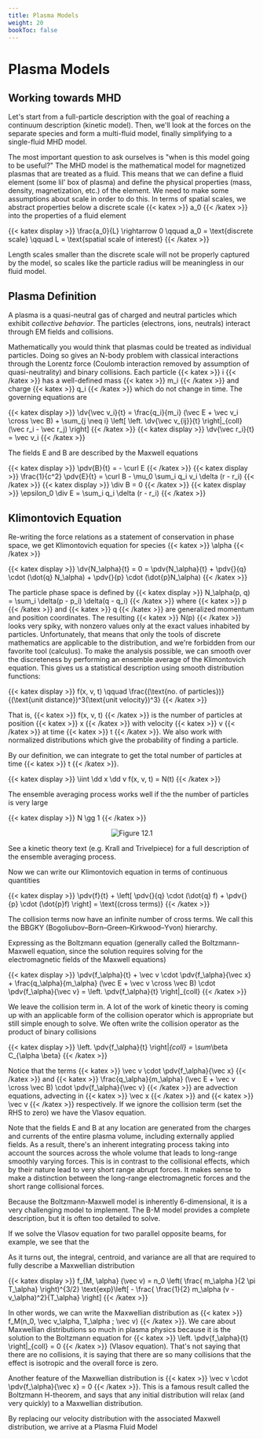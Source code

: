 ```yaml
---
title: Plasma Models
weight: 20
bookToc: false
---
```


# Plasma Models

## Working towards MHD

Let's start from a full-particle description with the goal of reaching a continuum description (kinetic model). Then, we'll look at the forces on the separate species and form a multi-fluid model, finally simplifying to a single-fluid MHD model.

The most important question to ask ourselves is "when is this model going to be useful?" The MHD model is the mathematical model for magnetized plasmas that are treated as a fluid. This means that we can define a fluid element (some lil' box of plasma) and define the physical properties (mass, density, magnetization, etc.) of the element. We need to make some assumptions about scale in order to do this. In terms of spatial scales, we abstract properties below a discrete scale {{< katex >}} a_0 {{< /katex >}}  into the properties of a fluid element

{{< katex display >}}
\frac{a_0}{L} \rightarrow 0 \qquad a_0 = \text{discrete scale} \qquad L = \text{spatial scale of interest}
{{< /katex >}}

Length scales smaller than the discrete scale will not be properly captured by the model, so scales like the particle radius will be meaningless in our fluid model.

## Plasma Definition

A plasma is a quasi-neutral gas of charged and neutral particles which exhibit _collective behavior_. The particles (electrons, ions, neutrals) interact through EM fields and collisions.

Mathematically you would think that plasmas could be treated as individual particles. Doing so gives an N-body problem with classical interactions through the Lorentz force (Coulomb interaction removed by assumption of quasi-neutrality) and binary collisions. Each particle {{< katex >}} i {{< /katex >}}  has a well-defined mass {{< katex >}} m_i {{< /katex >}}  and charge {{< katex >}} q_i {{< /katex >}}  which do not change in time. The governing equations are

{{< katex display >}}
\dv{\vec v_i}{t} = \frac{q_i}{m_i} (\vec E + \vec v_i \cross \vec B) + \sum_{j \neq i} \left[ \left. \dv{\vec v_{ij}}{t} \right|_{coll} (\vec r_i - \vec r_j) \right]
{{< /katex >}}
{{< katex display >}}
\dv{\vec r_i}{t} = \vec v_i
{{< /katex >}}

The fields E and B are described by the Maxwell equations

{{< katex display >}}
\pdv{B}{t} = - \curl E
{{< /katex >}}
{{< katex display >}}
\frac{1}{c^2} \pdv{E}{t} = \curl B - \mu_0 \sum_i q_i v_i \delta (r - r_i)
{{< /katex >}}
{{< katex display >}}
\div B = 0
{{< /katex >}}
{{< katex display >}}
\epsilon_0 \div E = \sum_i q_i \delta (r - r_i)
{{< /katex >}}

## Klimontovich Equation

Re-writing the force relations as a statement of conservation in phase space, we get Klimontovich equation for species {{< katex >}} \alpha {{< /katex >}} 

{{< katex display >}}
\dv{N_\alpha}{t} = 0 = \pdv{N_\alpha}{t} + \pdv{}{q} \cdot (\dot{q} N_\alpha) + \pdv{}{p} \cdot (\dot{p}N_\alpha)
{{< /katex >}}

The particle phase space is defined by 
{{< katex display >}}
N_\alpha(p, q) = \sum_i \delta(p - p_i) \delta(q - q_i)
{{< /katex >}}
where {{< katex >}} p {{< /katex >}} and {{< katex >}} q {{< /katex >}} are generalized momentum and position coordinates. The resulting {{< katex >}} N(p) {{< /katex >}} looks very spiky, with nonzero values only at the exact values inhabited by particles. Unfortunately, that means that only the tools of discrete mathematics are applicable to the distribution, and we're forbidden from our favorite tool (calculus). To make the analysis possible, we can smooth over the discreteness by performing an ensemble average of the Klimontovich equation. This gives us a statistical description using smooth distribution functions:

{{< katex display >}}
f(x, v, t) \qquad \frac{(\text{no. of particles})}{(\text{unit distance})^3(\text{unit velocity})^3}
{{< /katex >}}

That is, {{< katex >}} f(x, v, t) {{< /katex >}} is the number of particles at position {{< katex >}} x {{< /katex >}} with velocity {{< katex >}} v {{< /katex >}} at time {{< katex >}} t {{< /katex >}}. We also work with normalized distributions which give the probability of finding a particle.

By our definition, we can integrate to get the total number of particles at time {{< katex >}} t {{< /katex >}}.

{{< katex display >}}
\iint \dd x \dd v f(x, v, t) = N(t)
{{< /katex >}}

The ensemble averaging process works well if the the number of particles is very large

{{< katex display >}}
N \gg 1
{{< /katex >}}

<p align="center"> <img alt="Figure 12.1" src="/r/img/12.1.png" /> </p>

See a kinetic theory text (e.g. Krall and Trivelpiece) for a full description of the ensemble averaging process.

Now we can write our Klimontovich equation in terms of continuous quantities

{{< katex display >}}
\pdv{f}{t} + \left[ \pdv{}{q} \cdot (\dot{q} f) + \pdv{}{p} \cdot (\dot{p}f) \right] = \text{(cross terms)}
{{< /katex >}}

The collision terms now have an infinite number of cross terms. We call this the BBGKY (Bogoliubov–Born–Green–Kirkwood–Yvon) hierarchy.

Expressing as the Boltzmann equation (generally called the Boltzmann-Maxwell equation, since the solution requires solving for the electromagnetic fields of the Maxwell equations)

{{< katex display >}}
\pdv{f_\alpha}{t} + \vec v \cdot \pdv{f_\alpha}{\vec x} + \frac{q_\alpha}{m_\alpha} (\vec E + \vec v \cross \vec B) \cdot \pdv{f_\alpha}{\vec v} = \left. \pdv{f_\alpha}{t} \right|_{coll}
{{< /katex >}}

We leave the collision term in. A lot of the work of kinetic theory is coming up with an applicable form of the collision operator which is appropriate but still simple enough to solve. We often write the collision operator as the product of binary collisions

{{< katex display >}}
 \left. \pdv{f_\alpha}{t} \right|_{coll} = \sum_\beta C_{\alpha \beta}
{{< /katex >}}

Notice that the terms {{< katex >}} \vec v \cdot \pdv{f_\alpha}{\vec x} {{< /katex >}} and {{< katex >}} \frac{q_\alpha}{m_\alpha} (\vec E + \vec v \cross \vec B) \cdot \pdv{f_\alpha}{\vec v} {{< /katex >}} are advection equations, advecting in {{< katex >}} \vec x {{< /katex >}} and {{< katex >}} \vec v {{< /katex >}} respectively. If we ignore the collision term (set the RHS to zero) we have the Vlasov equation.

Note that the fields E and B at any location are generated from the charges and currents of the entire plasma volume, including externally applied fields. As a result, there's an inherent integrating process taking into account the sources across the whole volume that leads to long-range smoothly varying forces. This is in contrast to the collisional effects, which by their nature lead to very short range abrupt forces. It makes sense to make a distinction between the long-range electromagnetic forces and the short range collisional forces.

Because the Boltzmann-Maxwell model is inherently 6-dimensional, it is a very challenging model to implement. The B-M model provides a complete description, but it is often too detailed to solve.

If we solve the Vlasov equation for two parallel opposite beams, for example, we see that the 

As it turns out, the integral, centroid, and variance are all that are required to fully describe a Maxwellian distribution

{{< katex display >}}
f_{M, \alpha} (\vec v) = n_0 \left( \frac{ m_\alpha }{2 \pi T_\alpha} \right)^{3/2} \text{exp}\left[ - \frac{ \frac{1}{2} m_\alpha (v - v_\alpha)^2}{T_\alpha} \right]
{{< /katex >}}

In other words, we can write the Maxwellian distribution as {{< katex >}} f_M(n_0, \vec v_\alpha, T_\alpha ; \vec v) {{< /katex >}}. We care about Maxwellian distributions so much in plasma physics because it is the solution to the Boltzmann equation for {{< katex >}} \left. \pdv{f_\alpha}{t} \right|_{coll} = 0 {{< /katex >}} (Vlasov equation). That's not saying that there are no collisions, it is saying that there are so many collisions that the effect is isotropic and the overall force is zero.

Another feature of the Maxwellian distribution is {{< katex >}} \vec v \cdot \pdv{f_\alpha}{\vec x} = 0 {{< /katex >}}. This is a famous result called the Boltzmann H-theorem, and says that any initial distribution will relax (and very quickly) to a Maxwellian distribution.

By replacing our velocity distribution with the associated Maxwell distribution, we arrive at a Plasma Fluid Model 

